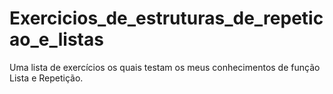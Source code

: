 # Exercicios_de_estruturas_de_repeticao_e_listas
Uma lista de exercícios os quais testam os meus conhecimentos de função Lista e Repetição.
